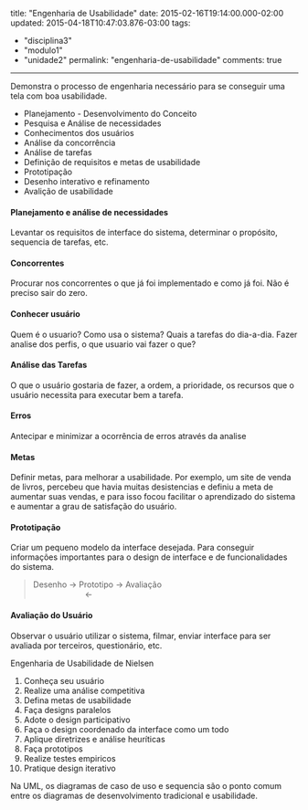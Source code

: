 title: "Engenharia de Usabilidade"
date: 2015-02-16T19:14:00.000-02:00
updated: 2015-04-18T10:47:03.876-03:00
tags: 
- "disciplina3"
- "modulo1"
- "unidade2"
permalink: "engenharia-de-usabilidade"
comments: true
---

Demonstra o processo de engenharia necessário para se conseguir uma tela com boa usabilidade.  

*   Planejamento - Desenvolvimento do Conceito
*   Pesquisa e Análise de necessidades
*   Conhecimentos dos usuários
*   Análise da concorrência
*   Análise de tarefas
*   Definição de requisitos e metas de usabilidade
*   Prototipação
*   Desenho interativo e refinamento
*   Avalição de usabilidade

#### Planejamento e análise de necessidades

Levantar os requisitos de interface do sistema, determinar o propósito, sequencia de tarefas, etc.  

#### Concorrentes

Procurar nos concorrentes o que já foi implementado e como já foi. Não é preciso sair do zero.  

#### Conhecer usuário

Quem é o usuario? Como usa o sistema? Quais a tarefas do dia-a-dia. Fazer analise dos perfis, o que usuario vai fazer o que?  

#### Análise das Tarefas

O que o usuário gostaria de fazer, a ordem, a prioridade, os recursos que o usuário necessita para executar bem a tarefa.  

#### Erros

Antecipar e minimizar a ocorrência de erros através da analise 

#### Metas

Definir metas, para melhorar a usabilidade. Por exemplo, um site de venda de livros, percebeu que havia muitas desistencias e definiu a meta de aumentar suas vendas, e para isso focou facilitar o aprendizado do sistema e aumentar a grau de satisfação do usuário.  

#### Prototipação

Criar um pequeno modelo da interface desejada. Para conseguir informações importantes para o design de interface e de funcionalidades do sistema.  

> Desenho -> Prototipo -> Avaliação  
>                        <-  

#### Avaliação do Usuário

Observar o usuário utilizar o sistema, filmar, enviar interface para ser avaliada por terceiros, questionário, etc.  

Engenharia de Usabilidade de Nielsen  

1.  Conheça seu usuário
2.  Realize uma análise competitiva
3.  Defina metas de usabilidade
4.  Faça designs paralelos
5.  Adote o design participativo
6.  Faça o design coordenado da interface como um todo
7.  Aplique diretrizes e análise heuríticas
8.  Faça prototipos
9.  Realize testes empiricos
10.  Pratique design iterativo

Na UML, os diagramas de caso de uso e sequencia são o ponto comum entre os diagramas de desenvolvimento tradicional e usabilidade.
